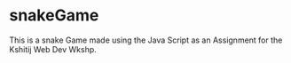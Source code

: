 # snakeGame
This is a snake Game made using the Java Script as an Assignment for the Kshitij Web Dev Wkshp.
